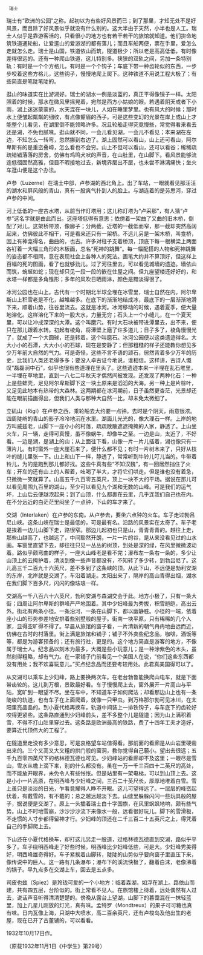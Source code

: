      瑞士 

   瑞士有“欧洲的公园”之称。起初以为有些好风景而已；到了那里，才知无处不是好风景，而且除了好风景似乎就没有什么别的。这大半由于天然，小半也是人工。瑞士人似乎是靠游客活的，只看很小的地方也有若干若干的旅馆就知道。他们拚命地筑铁道通轮船，让爱逛山的爱游湖的都有落儿；而且车船两便，票在手里，爱怎么走就怎么走。瑞士是山国，铁道依山而筑，隧道极少；所以老是高高低低，有时像差得很远的。还有一种爬山铁道，这儿特别多。狭狭的双轨之间，另加一条特别轨：有时是一个个方格儿，有时是一个个钩子；车底下带一种齿轮似的东西，一步步咬着这些方格儿，这些钩子，慢慢地爬上爬下。这种铁道不用说工程大极了；有些简直是笔陡笔陡的。 

   逛山的味道实在比游湖好。瑞士的湖水一例是淡蓝的，真正平得像镜子一样。太阳照着的时候，那水在微风里摇晃着，宛然是西方小姑娘的眼。若遇着阴天或者下小雨，湖上迷迷蒙蒙的，水天混在一块儿，人如在睡里梦里。也有风大的时候；那时水上便皱起粼粼的细纹，有点像颦眉的西子。可是这些变幻的光景在岸上或山上才能整个儿看见，在湖里倒不能领略许多。况且轮船走得究竟慢些，常觉得看来看去还是湖，不免也腻味。逛山就不同，一会儿看见湖，一会儿不看见；本来湖在左边，不知怎么一转弯，忽然挪到右边了。湖上固然可以看山，山上还可看山，阿尔卑斯有的是重峦叠嶂，怎么看也不会穷。山上不但可以看山，还可以看谷；稀稀疏疏错错落落的房舍，仿佛有鸡鸣犬吠的声音，在山肚里，在山脚下。看风景能够流连低徊固然高雅，但目不暇接地过去，新境界层出不层，也未尝不淋漓痛快；坐火车逛山便是这个办法。 

   卢参（Luzerne）在瑞士中部，卢参湖的西北角上。出了车站，一眼就看见那汪汪的湖水和屏风般的青山，真有一股爽气扑到人的脸上。与湖连着的是劳思河，穿过卢参的中间。 

   河上低低的一座古水塔，从前当作灯塔用；这儿称灯塔为“卢采那”，有人猜“卢参”这名字就是由此而出。这座塔低得有意思；依傍着一架曲了又曲的旧木桥，倒配了对儿。这架桥带顶，像廊子；分两截，近塔的一截低而窄，那一截却突然高阔起来，仿佛彼此不相干，可是看来还只有一架桥。不远儿另是一架木桥，叫龛桥，因上有神龛得名，曲曲的，也古。许多对柱子支着桥顶，顶底下每一根横梁上两面各钉着一大幅三角形的木板画，总名“死神的跳舞”。每一幅配搭的人物和死神跳舞的姿态都不相同，意在表现社会上各种人的死法。画笔大约并不算顶好，但这样上百幅的死的图画，看了也就够劲儿。过了河往里去，可以看见城墙的遗迹。墙依山而筑，蜿蜒如蛇；现在却只见一段一段的嵌在住屋之间。但九座望楼还好好的，和水塔一样都是多角锥形；多年的风吹日晒雨淋，颜色是黯淡得很了。 

   冰河公园也在山上。古代有一个时期北半球全埋在冰雪里，瑞士自然在内。阿尔卑斯山上积雪老是不化，越堆越多。在底下的渐渐地结成冰，最底下的一层渐渐地滑下来，顺着山势，往谷里流去。这就是冰河。冰河移动的时候，遇着夏季，便大量地溶化。这样溶化下来的一股大水，力量无穷；石头上一个小缝儿，在一个夏天里，可以让冲成深深的大潭。这个叫磨穴。有时大石块被带进潭里去，出不来，便只在那儿跟着水转。初起有棱角，将潭壁上磨了许多道儿；日子多了，棱角慢慢光了，就成了一个大圆球，还是转着。这个叫磨石。冰河公园便以这类遗迹得名。大大小小的石潭，大大小小的石球，现在是安静了；但那粗糙的样子还能教你想见多少万年前大自然的气力。可是奇怪，这些不言不语的顽石，居然背着多少万年的历史，比我们人类还老得多多；要没人卓古证今地说，谁相信。这样讲，古诗人慨叹“磊磊涧中石”，似乎也很有些道理在里头了。这些遗迹本来一半埋在乱石堆里，一半埋在草地里，直到一八七二年秋天才偶然间被发现。还发现了两种化石：一种上是些蚌壳，足见阿尔卑斯脚下这一块土原来是滔滔的大海。另一种上是片棕叶，又足见此地本有热带的大森林。这两期都在冰河期前，日子虽然更杳茫，光景却还能在眼前描画得出，但我们人类与那种大自然一比，却未免太微细了。 

   立矶山（Rigi）在卢参之西，乘轮船去大约要一点钟。去时是个阴天，雨意很浓。四周陡峭的青山的影子冷冷地沉在水里。湖面儿光光的，像大理石一样。上岸的地方叫威兹老，山脚下一座小小的村落，疏疏散散遮遮掩掩的人家，静透了。上山坐火车，只一辆，走得可真慢，虽不像蜗牛，却像牛之至。一边是山，太近了，不好看。一边是湖，是湖上的山；从上面往下看，山像一片一片儿插着，湖也像只有一薄片儿。有时窗外一座大崖石来了，便什么都不见；有时一片树木来了，只好从枝叶的缝儿里张一下。山上和山下一样，静透了，常常听到牛铃儿叮儿当的。牛带着铃儿，为的是跑到那儿都好找。这些牛真有些“不知汉魏”，有一回居然挡住了火车；开车的还有山上的人帮着，吆喝了半大，才将它们哄走。但是谁也没有着急，只微微一笑就算了。山高五千九百零五英尺，顶上一块不大的平场。据说在那儿可以看见周围九百里的湖山，至少可以看见九个湖和无数的山峰。可是我们的运气坏，上山后云便越浓起来；到了山顶，什么都裹在云里，几乎连我们自己也在内。在不分远近的白茫茫里闷坐了一点钟，下山的车才来了。 

   交湖（Interlaken）在卢参的东南。从卢参去，要坐六点钟的火车。车子走过勃吕尼山峡。这条山峡在瑞士是最低的，可是最有名。沿路的风景实在太奇了。车子老是挨着一边儿山脚下走，路很窄。那边儿起初也只是山，青青青青的。越往上走，那些山越高了，也越远了，中间豁然开朗，一片一片的谷，是从来没看见过的山水画。车窗里直望下去，却往往只见一丛丛的树顶，到处是深的绿，在风里微微波动着。路似乎颇弯曲的样子，一座大山峰老是看不完；瀑布左一条右一条的，多少让山顶上的云掩护着，清淡到像一些声音都没有，不知转了多少转，到勃吕尼了。这儿高三千二百九十六英尺，差不多到了这条峡的顶。从此下山，不远便是勃利安湖的东岸，北岸就是交湖了。车沿着湖走。太阳出来了，隔岸的高山青得出烟，湖水在我们脚下百多尺，闪闪的像珐琅一样。 

   交湖高一千八百六十六英尺，勃利安湖与森湖交会于此。地方小极了，只有一条大街；四周让阿尔卑斯的群峰严严地围着。其中少妇峰最为秀拔，积雪皑皑，高出云外。街北有两条小径。一条沿河，一条在山脚下，都以幽静胜。小径的一端，依着座小山的形势参差地安排着些别墅般的屋子。街南一块平原，只有稀稀的几个人家，显得空旷得不得了。早晨从旅馆的窗子看，一片清新的朝气冉冉地由远而近，仿佛在古时的村落里。街上满是旅馆和铺子；铺子不外卖些纪念品，咖啡，酒饭等等，都是为游客预备的；还有旅行社，更是的。这个地方简直是游客的地方，不像属于瑞士人。纪念品以刻木为最多，大概是些小玩意儿；是一种涂紫色的木头，虽然刻得粗略，却有气力。在一家铺子门前看见一个美国人在说，“你们这些东西都没有用处；我不欢喜玩意儿。”买点纪念品而还要考较用处。此君真美国得可以了。 

   从交湖可以乘车上少妇峰，路上要换两次车。在老台勃鲁能换爬山电车，就是下面带齿轮的。这儿到万根，景致最好看。车子慢慢爬上去，窗外展开一片高山与平陆，宽旷到一眼望不尽。坐在车中，不知道车子如何爬法；却看那边山上也有一条陡峻的轨道，也有车子在上面爬着，就像一只甲虫。到万格那尔勃可见冰川，在太阳里亮晶晶的。到小夏代格再换车，轨道中间装上一排铁钩子，与车底下的齿轮好咬得更紧些。这条路直通到少妇峰前头，差不多整个儿是隧道；因为山上满积着雪，不得不打山肚里穿过去。这条路是欧洲最高的铁路，费了十四年工夫才造好，要算近代顶伟大的工程了。 

   在隧道里走没有多少意思，可是哀格望车站值得看。那前面的看廊是从山岩里硬凿出来的。三个又高又大又粗的拱门般的窗洞，教你觉得自己藐小。望出去很远；五千九百零四英尺下的格林德瓦德也可见。少妇峰站的看廊却不及这里；一眼尽是雪山，雪水从檐上滴下来，别的什么都没有。虽在一万一千三百四十二英尺的高处，而不能放开眼界，未免令人有些怅怅。但是站里有一架电梯，可以到山顶上去。这是小小一片高原，在明西峰与少妇峰之间，三百二十英尺长，厚厚地堆着白雪。雪上虽只是淡淡的日光，乍看竟耀得人睁不开眼。这儿可望得远了。一层层的峰峦起伏着，有戴雪的，有不戴的；总之越远越淡下去。山缝里躲躲闪闪一些玩具般的屋子，据说便是交湖了。原上一头插着瑞士白十字国旗，在风里飒飒地响，颇有些气势。山上不时地雪崩，沙沙沙沙流下来像水一般，远看很好玩儿。脚下的雪滑极，不走惯的人寸步都得留神才行。少妇峰的顶还在二千三百二十五英尺之上，得凭着自己的手脚爬上去。 

   下山还在小夏代格换车，却打这儿另走一股道，过格林德瓦德直到交湖，路似乎平多了。车子绕明西峰走了好些时候。明西峰比少妇峰低些，可是大。少妇峰秀美得好，明西峰雄奇得好。车子紧挨着山脚转，陡陡的山势似乎要向窗子里直压下来，像传说中的巨人。这一路有几条瀑布；瀑布下的溪流快极了，翻着白沫，老像沸着的锅子。早九点多在交湖上车，回去是五点多。 

   司皮也兹（Spiez）是玲珑可爱的一个小地方：临着森湖，如浮在湖上。路依山而建，共有四五层，台阶似的。街上常看不见人。在旅馆楼上待着，远处偶然有人过去，说话声音听得清清楚楚的。傍晚从露台上望湖，山脚下的暮霭混在一抹轻蓝里，加上几星儿刚放的灯光，真有味。孟特罗（Mondtreux）的果子可可糖也真有味。日内瓦像上海，只湖中大喷水，高二百余英尺，还有卢梭岛及他出生的老屋，现在已开了古董铺的，可以看看。 

   1932年10月17日作。 

   （原载1932年11月1日《中学生》第29号） 

